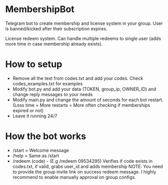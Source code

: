 # MembershipBot
Telegram bot to create membership and license system in your group. User is banned/kicked after their subscription expires.

License redeem system.
Can handle multiple redeems to single user (adds more time in case membership already exists).

# How to setup

- Remove all the text from codes.txt and add your codes. Check codes_examples.txt for examples
- Modify bot.py and add your data (TOKEN, group_ip, OWNER_ID) and change reply messages to your needs
- Modify main.py and change the amount of seconds for each bot restart. (Less time = More restarts = More often checking if memberships expired or not)
- Leave it running 24/7

# How the bot works

- /start = Welcome message
- /help = Same as /start
- /redeem (code) - (E.g /redeem 09534295) Verifies if code exists in codes.txt, if valid, grabs user_id and adds membership
NOTE: You need to provide the group invite link on success redeem message. I highly recommend to enable manually approval on group configs.
